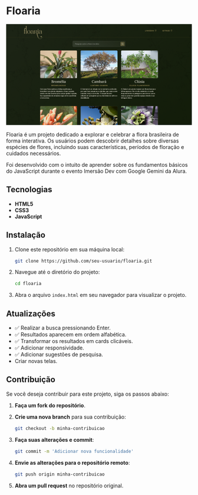# Floaria

![img](./src/img/screenshot.png)

Floaria é um projeto dedicado a explorar e celebrar a flora brasileira de forma interativa. Os usuários podem descobrir detalhes sobre diversas espécies de flores, incluindo suas características, períodos de floração e cuidados necessários.

Foi desenvolvido com o intuito de aprender sobre os fundamentos básicos do JavaScript durante o evento Imersão Dev com Google Gemini da Alura.

## Tecnologias

- **HTML5**
- **CSS3**
- **JavaScript**

## Instalação

1. Clone este repositório em sua máquina local:
    ```bash
    git clone https://github.com/seu-usuario/floaria.git
    ```
2. Navegue até o diretório do projeto:
    ```bash
    cd floaria
    ```
3. Abra o arquivo `index.html` em seu navegador para visualizar o projeto.

## Atualizações

- ✅ Realizar a busca pressionando Enter.
- ✅ Resultados aparecem em ordem alfabética.
- ✅ Transformar os resultados em cards clicáveis.
- ✅ Adicionar responsividade.
- ✅ Adicionar sugestões de pesquisa.
- Criar novas telas.

## Contribuição

Se você deseja contribuir para este projeto, siga os passos abaixo:

1. **Faça um fork do repositório**.

2. **Crie uma nova branch** para sua contribuição:
   ```bash
   git checkout -b minha-contribuicao
   ```
3. **Faça suas alterações e commit**:
   ```bash
   git commit -m 'Adicionar nova funcionalidade'
   ```
4. **Envie as alterações para o repositório remoto**:
   ```bash
   git push origin minha-contribuicao
   ```
5. **Abra um pull request** no repositório original.